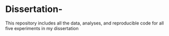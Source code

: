 # Dissertation-
This repository includes all the data, analyses, and reproducible code for all five experiments in my dissertation
